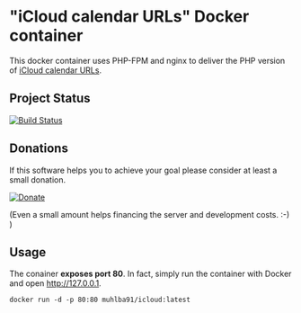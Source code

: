 # "iCloud calendar URLs" Docker container

This docker container uses PHP-FPM and nginx to deliver the PHP version of [iCloud calendar URLs](https://icloud.niftyside.com).

## Project Status

[![Build Status](https://travis-ci.org/muhlba91/icloud.svg?branch=master)](https://travis-ci.org/muhlba91/icloud)

## Donations

If this software helps you to achieve your goal please consider at least a small donation.

[![Donate](https://img.shields.io/badge/Donate-PayPal-green.svg)](https://www.paypal.com/cgi-bin/webscr?cmd=_s-xclick&hosted_button_id=JVTUEYXWG76MA)

(Even a small amount helps financing the server and development costs. :-) )

## Usage

The conainer **exposes port 80**.
In fact, simply run the container with Docker and open <http://127.0.0.1>.
```
docker run -d -p 80:80 muhlba91/icloud:latest
```
